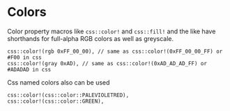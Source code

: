 # Colors

Color property macros like `css::color!` and `css::fill!` and the like have shorthands for full-alpha RGB colors as well as greyscale.

```rust,noplaypen
css::color!(rgb 0xFF_00_00), // same as css::color!(0xFF_00_00_FF) or #F00 in css
css::color!(gray 0xAD), // same as css::color!(0xAD_AD_AD_FF) or #ADADAD in css
```

Css named colors also can be used
```rust,noplaypen
css::color!(css::color::PALEVIOLETRED),
css::color!(css::color::GREEN),
```
